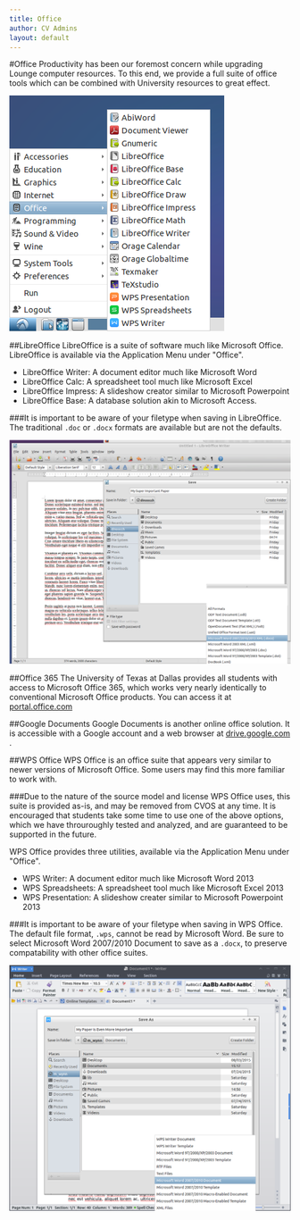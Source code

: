 ```yaml
---
title: Office
author: CV Admins
layout: default
---
```


#Office
Productivity has been our foremost concern while upgrading Lounge computer resources. To this end, we provide a full suite of office tools which can be combined with University resources to great effect.

![Application Menu > Office](/img/work/officeMenu.png)

##LibreOffice
LibreOffice is a suite of software much like Microsoft Office. LibreOffice is available via the Application Menu under "Office".

 * LibreOffice Writer: A document editor much like Microsoft Word
 * LibreOffice Calc: A spreadsheet tool much like Microsoft Excel
 * LibreOffice Impress: A slideshow creator similar to Microsoft Powerpoint
 * LibreOffice Base: A database solution akin to Microsoft Access.

###It is important to be aware of your filetype when saving in LibreOffice. The traditional `.doc` or `.docx` formats are available but are not the defaults.

![Office Format](/img/work/officeFormat.png)

##Office 365
The University of Texas at Dallas provides all students with access to Microsoft Office 365, which works very nearly identically to conventional Microsoft Office products. You can access it at [portal.office.com](https://portal.office.com)

##Google Documents
Google Documents is another online office solution.  It is accessible with a Google account and a web browser at [drive.google.com](https://drive.google.com) .

##WPS Office
WPS Office is an office suite that appears very similar to newer versions of Microsoft Office.  Some users may find this more familiar to work with.

###Due to the nature of the source model and license WPS Office uses, this suite is provided as-is, and may be removed from CVOS at any time.  It is encouraged that students take some time to use one of the above options, which we have throuroughly tested and analyzed, and are guaranteed to be supported in the future.

WPS Office provides three utilities, available via the Application Menu under "Office".

 * WPS Writer: A document editor much like Microsoft Word 2013
 * WPS Spreadsheets: A spreadsheet tool much like Microsoft Excel 2013
 * WPS Presentation: A slideshow creater similar to Microsoft Powerpoint 2013

###It is important to be aware of your filetype when saving in WPS Office.  The default file format, `.wps`, cannot be read by Microsoft Word.  Be sure to select Microsoft Word 2007/2010 Document to save as a `.docx`, to preserve compatability with other office suites.

![WPS Office Format](/img/work/WPSOfficeFormat.png)

